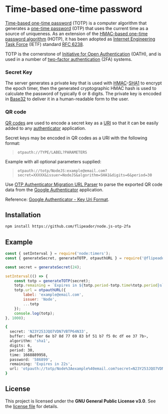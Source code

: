 # Time-based one-time password

[Time-based one-time password](https://en.wikipedia.org/wiki/Time-based_one-time_password) (TOTP) is a computer algorithm that generates a [one-time password](https://en.wikipedia.org/wiki/One-time_password) (OTP) that uses the current time as a source of uniqueness. As an extension of the [HMAC-based one-time password algorithm](https://en.wikipedia.org/wiki/HMAC-based_one-time_password_algorithm) (HOTP), it has been adopted as [Internet Engineering Task Force](https://en.wikipedia.org/wiki/Internet_Engineering_Task_Force) (IETF) standard [RFC 6238](https://datatracker.ietf.org/doc/html/rfc6238).

TOTP is the cornerstone of [Initiative for Open Authentication](https://en.wikipedia.org/wiki/Initiative_for_Open_Authentication) (OATH), and is used in a number of [two-factor authentication](https://en.wikipedia.org/wiki/Two-factor_authentication) (2FA) systems.

### Secret Key

The server generates a private key that is used with [HMAC](https://en.wikipedia.org/wiki/HMAC)-[SHA1](https://en.wikipedia.org/wiki/SHA-1) to encrypt the epoch timer, then the generated cryptographic HMAC hash is used to calculate the password of typically 6 or 8 digits.
The private key is encoded in [Base32](https://es.wikipedia.org/wiki/Base32) to deliver it in a human-readable form to the user.

### QR code

[QR codes](https://en.wikipedia.org/wiki/QR_code) are used to encode a secret key as a [URI](https://en.wikipedia.org/wiki/Uniform_Resource_Identifier) so that it can be easily added to any [authenticator](https://en.wikipedia.org/wiki/Authenticator) application.

Secret keys may be encoded in QR codes as a URI with the following format:

> `otpauth://TYPE/LABEL?PARAMETERS`

Example with all optional parameters supplied:

> `otpauth://totp/NodeJS:example@email.com?secret=XXXXX&issuer=NodeJS&algorithm=SHA1&digits=6&period=30`

Use [OTP Authenticator Migration URL Parser](https://github.com/taharactrl/otpauth-migration-parser) to parse the exported QR code data from the [Google Authenticator](https://es.wikipedia.org/wiki/Google_Authenticator) application.

Reference: [Google Authenticator - Key Uri Format](https://github.com/google/google-authenticator/wiki/Key-Uri-Format).

## Installation

```bash
npm install https://github.com/flipeador/node.js-otp-2fa
```

## Example

```js
const { setInterval } = require('node:timers');
const { generateSecret, generateTOTP, otpauthURL } = require('@flipeador/node.js-otp-2fa');

const secret = generateSecret(24);

setInterval(() => {
    const totp = generateTOTP(secret);
    totp.remaining = `Expires in ${totp.period-totp.time%totp.period}s`;
    totp.url = otpauthURL({
        label: 'example@email.com',
        issuer: 'Node',
        ...totp
    });
    console.log(totp);
}, 1000);
```

```bash
{
  secret: 'N23Y253JQO7VDN7VBTP64N33',
  buffer: <Buffer 6e b7 8d 77 69 83 bf 51 b7 f5 0c df ee 37 7b>,
  algorithm: 'sha1',
  digits: 6,
  period: 30,
  time: 1668889958,
  password: '586899',
  remaining: 'Expires in 22s',
  url: 'otpauth://totp/Node%3Aexample%40email.com?secret=N23Y253JQO7VDN7VBTP64N33&issuer=Node&algorithm=sha1&digits=6&period=30'
}
```

## License

This project is licensed under the **GNU General Public License v3.0**. See the [license file](LICENSE) for details.
